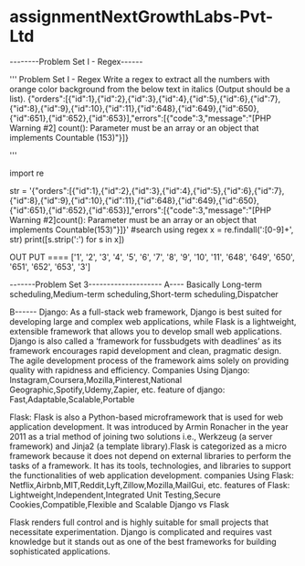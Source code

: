 # assignmentNextGrowthLabs-Pvt-Ltd

--------Problem Set I - Regex------

'''
Problem Set I - Regex
Write a regex to extract all the numbers with orange color background from the below text in italics (Output should be a list).
{"orders":[{"id":1},{"id":2},{"id":3},{"id":4},{"id":5},{"id":6},{"id":7},{"id":8},{"id":9},{"id":10},{"id":11},{"id":648},{"id":649},{"id":650},{"id":651},{"id":652},{"id":653}],"errors":[{"code":3,"message":"[PHP Warning #2] count(): Parameter must be an array or an object that implements Countable (153)"}]}

'''

import re

str = '{"orders":[{"id":1},{"id":2},{"id":3},{"id":4},{"id":5},{"id":6},{"id":7},{"id":8},{"id":9},{"id":10},{"id":11},{"id":648},{"id":649},{"id":650},{"id":651},{"id":652},{"id":653}],"errors":[{"code":3,"message":"[PHP Warning #2]count(): Parameter must be an array or an object that implements Countable(153)"}]}'
#search using regex
x = re.findall(':[0-9]+', str)
print([s.strip(':') for s in x])
 
 
 
 OUT PUT ====  ['1', '2', '3', '4', '5', '6', '7', '8', '9', '10', '11', '648', '649', '650', '651', '652', '653', '3']
 
 
 
 -------Problem Set 3--------------------
A----
Basically Long-term scheduling,Medium-term scheduling,Short-term scheduling,Dispatcher


B------
Django:
As a full-stack web framework, Django is best suited for developing large and complex web applications, while Flask is a lightweight, extensible framework that allows you to develop small web applications. Django is also called a ‘framework for fussbudgets with deadlines’ as its framework encourages rapid development and clean, pragmatic design. The agile development process of the framework aims solely on providing quality with rapidness and efficiency. 
Companies Using Django:
Instagram,Coursera,Mozilla,Pinterest,National Geographic,Spotify,Udemy,Zapier, etc.
feature of django:
Fast,Adaptable,Scalable,Portable

Flask:
Flask is also a Python-based microframework that is used for web application development. It was introduced by Armin Ronacher in the year 2011 as a trial method of joining two solutions i.e., Werkzeug (a server framework) and Jinja2 (a template library).Flask is categorized as a micro framework because it does not depend on external libraries to perform the tasks of a framework. It has its tools, technologies, and libraries to support the functionalities of web application development.
companies Using Flask:
Netflix,Airbnb,MIT,Reddit,Lyft,Zillow,Mozilla,MailGui, etc.
features of Flask:
Lightweight,Independent,Integrated Unit Testing,Secure Cookies,Compatible,Flexible and Scalable
Django vs Flask

Flask renders full control and is highly suitable for small projects that necessitate experimentation. 
Django is complicated and requires vast knowledge but it stands out as one of the best frameworks for building sophisticated applications. 








